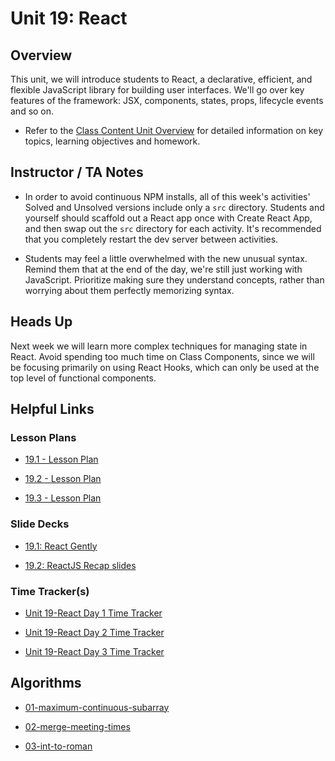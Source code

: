 # Unit 19: React

## Overview

This unit, we will introduce students to React, a declarative, efficient, and flexible JavaScript library for building user interfaces. We'll go over key features of the framework: JSX, components, states, props, lifecycle events and so on.

- Refer to the [Class Content Unit Overview](../../../01-Class-Content/19-React/README.md) for detailed information on key topics, learning objectives and homework.

## Instructor / TA Notes

- In order to avoid continuous NPM installs, all of this week's activities' Solved and Unsolved versions include only a `src` directory. Students and yourself should scaffold out a React app once with Create React App, and then swap out the `src` directory for each activity. It's recommended that you completely restart the dev server between activities.

- Students may feel a little overwhelmed with the new unusual syntax. Remind them that at the end of the day, we're still just working with JavaScript. Prioritize making sure they understand concepts, rather than worrying about them perfectly memorizing syntax.

## Heads Up

Next week we will learn more complex techniques for managing state in React. Avoid spending too much time on Class Components, since we will be focusing primarily on using React Hooks, which can only be used at the top level of functional components.

## Helpful Links

### Lesson Plans

- [19.1 - Lesson Plan](01-Day_Intro-React/19.1-LESSON-PLAN.md)

- [19.2 - Lesson Plan](02-Day_Props-Lists-Stateful/19.2-LESSON-PLAN.md)

- [19.3 - Lesson Plan](03-Day_React-Router/19.3-LESSON-PLAN.md)

### Slide Decks

- [19.1: React Gently](https://docs.google.com/presentation/d/1M35LtiiJlAmDK27cjyifhbhvcTAoYaUF7-9s6k6ZIP8/edit?usp=sharing)

- [19.2: ReactJS Recap slides](https://docs.google.com/presentation/d/18Q6g_4tMD01MyMUw8euaoldLHdJgJodbbd5XSzXV8UQ/edit?usp=sharing)

### Time Tracker(s)

- [Unit 19-React Day 1 Time Tracker](https://docs.google.com/spreadsheets/d/1FW-TdKwx-Kxrj8FgsBC1WwaX_U2z8mGikRnT8oUYU6U/edit#gid=1012596571)

- [Unit 19-React Day 2 Time Tracker](https://docs.google.com/spreadsheets/d/1nK5WnZMudSzo7mAkiDdfCEEb2ihM9ooU/edit#gid=1423861022)

- [Unit 19-React Day 3 Time Tracker](https://docs.google.com/spreadsheets/d/1nK5WnZMudSzo7mAkiDdfCEEb2ihM9ooU/edit#gid=1423861022)

## Algorithms

- [01-maximum-continuous-subarray](../../../01-Class-Content/19-React/03-Algorithms/01-maximum-continuous-subarray)

- [02-merge-meeting-times](../../../01-Class-Content/19-React/03-Algorithms/02-merge-meeting-times)

- [03-int-to-roman](../../../01-Class-Content/19-React/03-Algorithms/03-int-to-roman)
